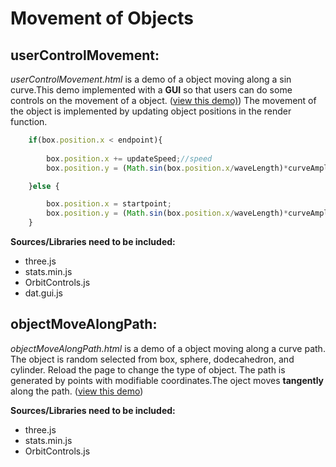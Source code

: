 **Movement of Objects**
====

userControlMovement: 
----
*userControlMovement.html* is a demo of a object moving along a sin curve.This demo implemented with a **GUI** so that users can do some controls on the movement of a object. ([view this demo)](https://yiic.github.io/DataVisualization/objectMovement/userControlMovement.html)) 
The movement of the object is implemented by updating object positions in the render function. 

```js
    if(box.position.x < endpoint){
         
        box.position.x += updateSpeed;//speed
        box.position.y = (Math.sin(box.position.x/waveLength)*curveAmplitude);

    }else {

        box.position.x = startpoint;
        box.position.y = (Math.sin(box.position.x/waveLength)*curveAmplitude);
    }

```


**Sources/Libraries need to be included:**
- three.js
- stats.min.js
- OrbitControls.js
- dat.gui.js

objectMoveAlongPath:
----
*objectMoveAlongPath.html* is a demo of a object moving along a curve path. The object is random selected from box, sphere, dodecahedron, and cylinder. Reload the page to change the type of object. The path is generated by points with modifiable coordinates.The oject moves **tangently** along the path. ([view this demo](https://yiic.github.io/DataVisualization/objectMovement/objectMoveAlongPath.html))

**Sources/Libraries need to be included:**
- three.js
- stats.min.js
- OrbitControls.js
